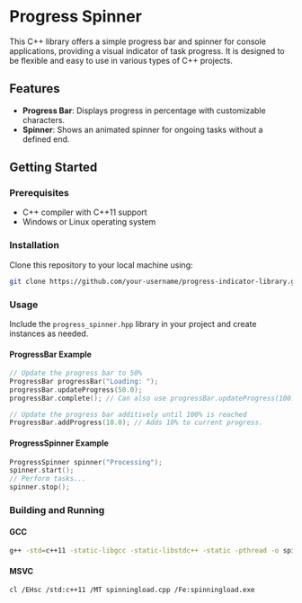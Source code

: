 # Progress Spinner

This C++ library offers a simple progress bar and spinner for console applications, providing a visual indicator of task progress. It is designed to be flexible and easy to use in various types of C++ projects.

## Features

- **Progress Bar**: Displays progress in percentage with customizable characters.
- **Spinner**: Shows an animated spinner for ongoing tasks without a defined end.

## Getting Started

### Prerequisites

- C++ compiler with C++11 support
- Windows or Linux operating system

### Installation

Clone this repository to your local machine using:

```bash
git clone https://github.com/your-username/progress-indicator-library.git
```

### Usage

Include the `progress_spinner.hpp` library in your project and create instances as needed.

#### ProgressBar Example

```cpp
// Update the progress bar to 50%
ProgressBar progressBar("Loading: ");
progressBar.updateProgress(50.0);
progressBar.complete(); // Can also use progressBar.updateProgress(100.0); which calls complete()

// Update the progress bar additively until 100% is reached
ProgressBar.addProgress(10.0); // Adds 10% to current progress.
```

#### ProgressSpinner Example

```cpp
ProgressSpinner spinner("Processing");
spinner.start();
// Perform tasks...
spinner.stop();
```

### Building and Running

#### GCC

```bash
g++ -std=c++11 -static-libgcc -static-libstdc++ -static -pthread -o spinningload spinningload.cpp ./spinningload
```

#### MSVC

```bash
cl /EHsc /std:c++11 /MT spinningload.cpp /Fe:spinningload.exe
```
